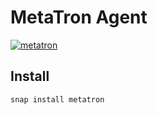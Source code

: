 # MetaTron Agent

[![metatron](https://snapcraft.io/metatron/badge.svg)](https://snapcraft.io/metatron)

## Install

```shell
snap install metatron
```
